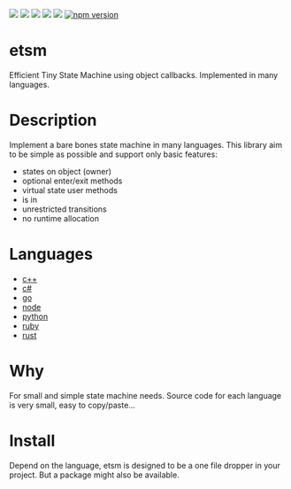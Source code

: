 [![](https://img.shields.io/badge/license-MIT-blue.svg)](LICENSE)
[![](https://img.shields.io/nuget/v/etsm.svg)](https://www.nuget.org/packages/etsm)
[![](https://img.shields.io/crates/v/etsm.svg)](https://crates.io/crates/etsm)
[![](https://badge.fury.io/py/etsm.svg)](https://badge.fury.io/py/etsm)
[![](https://badge.fury.io/rb/etsm.svg)](https://badge.fury.io/rb/etsm)
[![npm version](https://badge.fury.io/js/etsm.svg)](https://badge.fury.io/js/etsm)

# etsm
Efficient Tiny State Machine using object callbacks. Implemented in many languages. 

# Description
Implement a bare bones state machine in many languages. This library aim to be simple as possible and support only basic features: 

- states on object (owner)
- optional enter/exit methods
- virtual state user methods
- is in
- unrestricted transitions
- no runtime allocation

# Languages
- [c++](c++)
- [c#](cs)
- [go](go)
- [node](node/etsm)
- [python](python/etsm)
- [ruby](ruby/etsm)
- [rust](rust/etsm) 

# Why
For small and simple state machine needs. Source code for each language is very small, easy to copy/paste...

# Install
Depend on the language, etsm is designed to be a one file dropper in your project. But a package might also be available.
